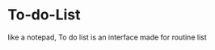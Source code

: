 # To-do-List
like a notepad, To do list is an interface made for routine list

<!DOCTYPE html>
<html>
  <body>
    <a href="file:///C:/Users/Aless/OneDrive/%C3%81rea%20de%20Trabalho/gitcmd.png"></a>
  </body>
</html>

